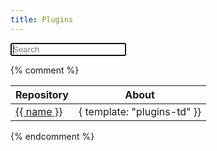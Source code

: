 ```yaml
---
title: Plugins
---
```

<input type='search' placeholder='Search' data-bind='textInput: plugins.needle, hasFocus: true' class='plugin-search' autofocus />

{% comment %}
<table class='pure-table pure-table-horizontal pure-table-striped'>
  <thead>
    <tr>
      <th>Repository</th>
      <th>About</th>
    </tr>
  </thead>
  <tbody data-bind='foreach: plugins.sortedPluginRepos'>
    <tr>
      <td class='plugin-repo'>
        <a href='{ html_url }}'>{{ name }}</a>
      </td>
      <td>
        { template: "plugins-td" }}
      </td>
    </tr>
  </tbody>
</table>
{% endcomment %}
